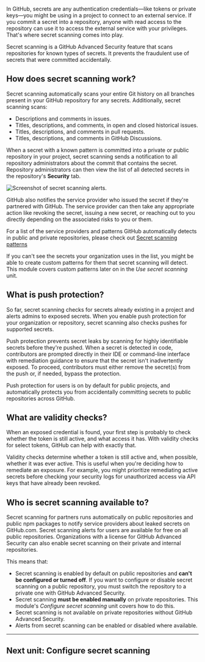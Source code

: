 In GitHub, secrets are any authentication credentials—like tokens or private keys—you might be using in a project to connect to an external service. If you commit a secret into a repository, anyone with read access to the repository can use it to access the external service with your privileges. That's where secret scanning comes into play.

Secret scanning is a GitHub Advanced Security feature that scans repositories for known types of secrets. It prevents the fraudulent use of secrets that were committed accidentally.

## How does secret scanning work?

Secret scanning automatically scans your entire Git history on all branches present in your GitHub repository for any secrets. Additionally, secret scanning scans:

-   Descriptions and comments in issues.
-   Titles, descriptions, and comments, in open and closed historical issues.
-   Titles, descriptions, and comments in pull requests.
-   Titles, descriptions, and comments in GitHub Discussions.

When a secret with a known pattern is committed into a private or public repository in your project, secret scanning sends a notification to all repository administrators about the commit that contains the secret. Repository administrators can then view the list of all detected secrets in the repository's **Security** tab.

![Screenshot of secret scanning alerts.](https://learn.microsoft.com/en-us/training/github/configure-use-secret-scanning-github-repository/media/secret-scanning-alerts.png)

GitHub also notifies the service provider who issued the secret if they're partnered with GitHub. The service provider can then take any appropriate action like revoking the secret, issuing a new secret, or reaching out to you directly depending on the associated risks to you or them.

For a list of the service providers and patterns GitHub automatically detects in public and private repositories, please check out [Secret scanning patterns](https://docs.github.com/code-security/secret-scanning/secret-scanning-patterns)

If you can't see the secrets your organization uses in the list, you might be able to create custom patterns for them that secret scanning will detect. This module covers custom patterns later on in the _Use secret scanning_ unit.

## What is push protection?

So far, secret scanning checks for secrets already existing in a project and alerts admins to exposed secrets. When you enable push protection for your organization or repository, secret scanning also checks pushes for supported secrets.

Push protection prevents secret leaks by scanning for highly identifiable secrets before they're pushed. When a secret is detected in code, contributors are prompted directly in their IDE or command-line interface with remediation guidance to ensure that the secret isn't inadvertently exposed. To proceed, contributors must either remove the secret(s) from the push or, if needed, bypass the protection.

Push protection for users is on by default for public projects, and automatically protects you from accidentally committing secrets to public repositories across GitHub.

## What are validity checks?

When an exposed credential is found, your first step is probably to check whether the token is still active, and what access it has. With validity checks for select tokens, GitHub can help with exactly that.

Validity checks determine whether a token is still active and, when possible, whether it was ever active. This is useful when you're deciding how to remediate an exposure. For example, you might prioritize remediating active secrets before checking your security logs for unauthorized access via API keys that have already been revoked.

## Who is secret scanning available to?

Secret scanning for partners runs automatically on public repositories and public npm packages to notify service providers about leaked secrets on GitHub.com. Secret scanning alerts for users are available for free on all public repositories. Organizations with a license for GitHub Advanced Security can also enable secret scanning on their private and internal repositories.

This means that:

-   Secret scanning is enabled by default on public repositories and **can't be configured or turned off**. If you want to configure or disable secret scanning on a public repository, you must switch the repository to a private one with GitHub Advanced Security.
-   Secret scanning **must be enabled manually** on private repositories. This module's _Configure secret scanning_ unit covers how to do this.
-   Secret scanning is not available on private repositories without GitHub Advanced Security.
-   Alerts from secret scanning can be enabled or disabled where available.

___

## Next unit: Configure secret scanning